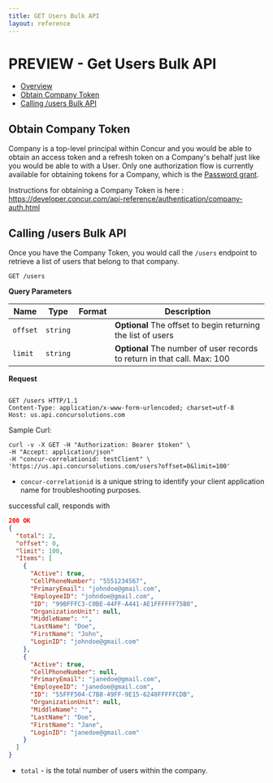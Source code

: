 ```yaml
---
title: GET Users Bulk API
layout: reference
---
```



# PREVIEW - Get Users Bulk API

* [Overview]()
* [Obtain Company Token](#company)
* [Calling /users Bulk API](#usersbulk)


## <a name="company"></a>Obtain Company Token

Company is a top-level principal within Concur and you would be able to obtain an access token and a refresh token on a Company's behalf just like you would be able to with a User. Only one authorization flow is currently available for obtaining tokens for a Company, which is the [Password grant](#password_grant).

Instructions for obtaining a Company Token is here : https://developer.concur.com/api-reference/authentication/company-auth.html 

## <a name="usersbulk"></a>Calling /users Bulk API

Once you have the Company Token, you would call the `/users` endpoint to retrieve a list of users that belong to that company.


`GET /users`

**Query Parameters**

Name | Type | Format | Description
-----|------| ------ | -----------
`offset`|`string` |  | **Optional** The offset to begin returning the list of users
`limit`|`string` |  | **Optional** The number of user records to return in that call. Max: 100


**Request**

```http

GET /users HTTP/1.1
Content-Type: application/x-www-form-urlencoded; charset=utf-8
Host: us.api.concursolutions.com

```

Sample Curl:

```
curl -v -X GET -H "Authorization: Bearer $token" \
-H "Accept: application/json"
-H "concur-correlationid: testClient" \
'https://us.api.concursolutions.com/users?offset=0&limit=100'
```

* `concur-correlationid` is a unique string to identify your client application name for troubleshooting purposes. 

successful call, responds with

```json
200 OK
{
  "total": 2,
  "offset": 0,
  "limit": 100,
  "Items": [
    {
      "Active": true,
      "CellPhoneNumber": "5551234567",
      "PrimaryEmail": "johndoe@gmail.com",
      "EmployeeID": "johndoe@gmail.com",
      "ID": "99BFFFC3-C0BE-44FF-A441-AE1FFFFFF75B8",
      "OrganizationUnit": null,
      "MiddleName": "",
      "LastName": "Doe",
      "FirstName": "John",
      "LoginID": "johndoe@gmail.com"
    },
    {
      "Active": true,
      "CellPhoneNumber": null,
      "PrimaryEmail": "janedoe@gmail.com",
      "EmployeeID": "janedoe@gmail.com",
      "ID": "55FFF504-C7B8-49FF-9E15-6248FFFFFCDB",
      "OrganizationUnit": null,
      "MiddleName": "",
      "LastName": "Doe",
      "FirstName": "Jane",
      "LoginID": "janedoe@gmail.com"
    }
  ]
}
```

* `total` - is the total number of users within the company.


